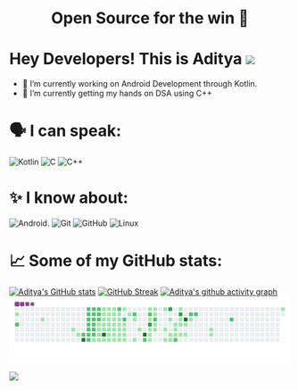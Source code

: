 <h1 align="center">Open Source for the win 💚</h1>

# Hey Developers! This is Aditya <img src="https://media.giphy.com/media/WUlplcMpOCEmTGBtBW/giphy.gif" width="40"> 

- 🔭 I’m currently working on Android Development through Kotlin.
- 🌱 I’m currently getting my hands on DSA using C++

# 🗣️ I can speak:
![Kotlin](https://img.shields.io/badge/kotlin-%230095D5.svg?style=for-the-badge&logo=kotlin&logoColor=white) ![C](https://img.shields.io/badge/c-%2300599C.svg?style=for-the-badge&logo=c&logoColor=white)  ![C++](https://img.shields.io/badge/c++-%2300599C.svg?style=for-the-badge&logo=c%2B%2B&logoColor=white)
# ✨ I know about:
![Android](https://img.shields.io/badge/Android-3DDC84?style=for-the-badge&logo=android&logoColor=white). ![Git](https://img.shields.io/badge/git-%23F05033.svg?style=for-the-badge&logo=git&logoColor=white)  ![GitHub](https://img.shields.io/badge/github-%23121011.svg?style=for-the-badge&logo=github&logoColor=white)  ![Linux](https://img.shields.io/badge/Linux-FCC624?style=for-the-badge&logo=linux&logoColor=black)  
# 📈 Some of my GitHub stats:
[![Aditya's GitHub stats](https://github-readme-stats.vercel.app/api?username=AdityaBansal2310&theme=dark)](https://github.com/anuraghazra/github-readme-stats)
[![GitHub Streak](https://github-readme-streak-stats.herokuapp.com/?user=AdityaBansal2310&theme=dark)](https://git.io/streak-stats)
[![Aditya's github activity graph](https://activity-graph.herokuapp.com/graph?username=AdityaBansal2310&theme=xcode)](https://github.com/AdityaBansal2310/github-readme-activity-graph)
![snake gif](https://github.com/AdityaBansal2310/AdityaBansal2310/blob/output/github-contribution-grid-snake.gif)

![](https://komarev.com/ghpvc/?username=AdityaBansal2310)

 
